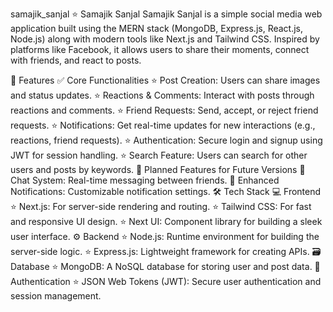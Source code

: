 samajik_sanjal
⭐ Samajik Sanjal
Samajik Sanjal is a simple social media web application built using the MERN stack (MongoDB, Express.js, React.js, Node.js) along with modern tools like Next.js and Tailwind CSS. Inspired by platforms like Facebook, it allows users to share their moments, connect with friends, and react to posts.

🌟 Features
✅ Core Functionalities
⭐ Post Creation: Users can share images and status updates.
⭐ Reactions & Comments: Interact with posts through reactions and comments.
⭐ Friend Requests: Send, accept, or reject friend requests.
⭐ Notifications: Get real-time updates for new interactions (e.g., reactions, friend requests).
⭐ Authentication: Secure login and signup using JWT for session handling.
⭐ Search Feature: Users can search for other users and posts by keywords.
🚀 Planned Features for Future Versions
🌟 Chat System: Real-time messaging between friends.
🌟 Enhanced Notifications: Customizable notification settings.
🛠 Tech Stack
💻 Frontend
⭐ Next.js: For server-side rendering and routing.
⭐ Tailwind CSS: For fast and responsive UI design.
⭐ Next UI: Component library for building a sleek user interface.
⚙️ Backend
⭐ Node.js: Runtime environment for building the server-side logic.
⭐ Express.js: Lightweight framework for creating APIs.
🗃️ Database
⭐ MongoDB: A NoSQL database for storing user and post data.
🔐 Authentication
⭐ JSON Web Tokens (JWT): Secure user authentication and session management.
